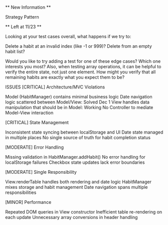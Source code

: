 ** New Information **

Strategy Pattern


** Left at  11/23 **

Looking at your test cases overall, what happens if we try to:

Delete a habit at an invalid index (like -1 or 999)?
Delete from an empty habit list?

Would you like to try adding a test for one of these edge cases? Which one interests you most?
Also, when testing array operations, it can be helpful to verify the entire state, not just one element.
How might you verify that all remaining habits are exactly what you expect them to be?



ISSUES
[CRITICAL] Architecture/MVC Violations

Model (HabitManager) contains minimal business logic
Date navigation logic scattered between Model/View: Solved Dec 1
View handles data manipulation that should be in Model: Working 
No Controller to mediate Model-View interaction

[CRITICAL] State Management

Inconsistent state syncing between localStorage and UI
Date state managed in multiple places
No single source of truth for habit completion status

[MODERATE] Error Handling

Missing validation in HabitManager.addHabit()
No error handling for localStorage failures
Checkbox state updates lack error boundaries

[MODERATE] Single Responsibility

View.renderTable handles both rendering and date logic
HabitManager mixes storage and habit management
Date navigation spans multiple responsibilities

[MINOR] Performance

Repeated DOM queries in View constructor
Inefficient table re-rendering on each update
Unnecessary array conversions in header handling